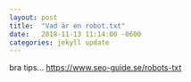 ```yaml
---
layout: post
title:  "Vad är en robot.txt"
date:   2018-11-13 11:14:00 -0600
categories: jekyll update
---
```


bra tips...
https://www.seo-guide.se/robots-txt
